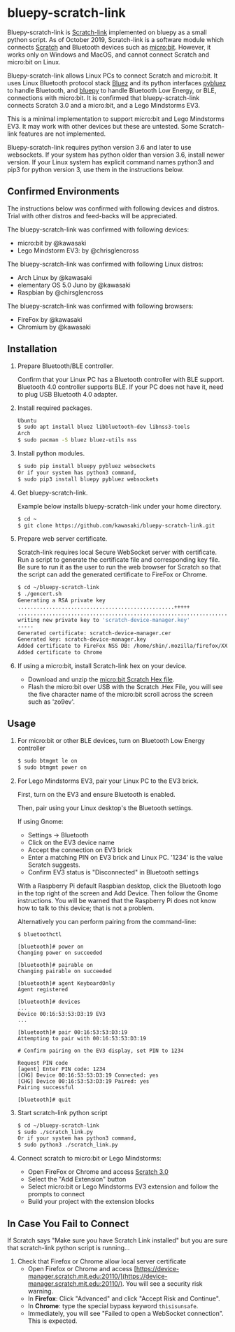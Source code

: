 # bluepy-scratch-link

Bluepy-scratch-link is [Scratch-link](https://github.com/LLK/scratch-link)
implemented on bluepy as a small python script. As of October 2019, Scratch-link
is a software module which connects [Scratch](https://scratch.mit.edu/) and
Bluetooth devices such as [micro:bit](https://microbit.org/). However, it works
only on Windows and MacOS, and cannot connect Scratch and micro:bit on Linux.

Bluepy-scratch-link allows Linux PCs to connect Scratch and micro:bit. It uses
Linux Bluetooth protocol stack [Bluez](http://www.bluez.org/) and its python
interfaces [pybluez](https://github.com/pybluez/pybluez) to handle Bluetooth,
and [bluepy](https://github.com/IanHarvey/bluepy) to handle Bluetooth Low
Energy, or BLE, connections with micro:bit. It is confirmed that
bluepy-scratch-link connects Scratch 3.0 and a micro:bit, and a Lego Mindstorms
EV3.

This is a minimal implementation to support micro:bit and Lego Mindstorms EV3.
It may work with other devices but these are untested. Some Scratch-link
features are not implemented.

Bluepy-scratch-link requires python version 3.6 and later to use websockets.
If your system has python older than version 3.6, install newer version. If your
Linux system has explicit command names python3 and pip3 for python version 3,
use them in the instructions below.

Confirmed Environments
----------------------
The instructions below was confirmed with following devices and distros.
Trial with other distros and feed-backs will be appreciated.

The bluepy-scratch-link was confirmed with following devices:
* micro:bit by @kawasaki
* Lego Mindstorm EV3: by @chrisglencross

The bluepy-scratch-link was confirmed with following Linux distros:
* Arch Linux by @kawasaki
* elementary OS 5.0 Juno by @kawasaki
* Raspbian by @chirsglencross

The bluepy-scratch-link was confirmed with following browsers:
* FireFox by @kawasaki
* Chromium by @kawasaki

Installation
------------
1. Prepare Bluetooth/BLE controller.

   Confirm that your Linux PC has a Bluetooth controller with BLE support.
   Bluetooth 4.0 controller supports BLE. If your PC does not have it, need
   to plug USB Bluetooth 4.0 adapter.

2. Install required packages.

    ```sh
    Ubuntu
    $ sudo apt install bluez libbluetooth-dev libnss3-tools
    Arch
    $ sudo pacman -S bluez bluez-utils nss
    ```

3. Install python modules.

    ```sh
    $ sudo pip install bluepy pybluez websockets
    Or if your system has python3 command,
    $ sudo pip3 install bluepy pybluez websockets
    ```

4. Get bluepy-scratch-link.

   Example below installs bluepy-scratch-link under your home directory.
    ```sh
    $ cd ~
    $ git clone https://github.com/kawasaki/bluepy-scratch-link.git
    ```

5. Prepare web server certificate.

    Scratch-link requires local Secure WebSocket server with certificate.
    Run a script to generate the certificate file and corresponding key file.
    Be sure to run it as the user to run the web browser for Scratch so that
    the script can add the generated certificate to FireFox or Chrome.
    ```sh
    $ cd ~/bluepy-scratch-link
    $ ./gencert.sh
    Generating a RSA private key
    ..................................................+++++
    .....................................................................................+++++
    writing new private key to 'scratch-device-manager.key'
    -----
    Generated certificate: scratch-device-manager.cer
    Generated key: scratch-device-manager.key
    Added certificate to FireFox NSS DB: /home/shin/.mozilla/firefox/XXXX.default
    Added certificate to Chrome
    ```

6. If using a micro:bit, install Scratch-link hex on your device.

    * Download and unzip the [micro:bit Scratch Hex file](https://downloads.scratch.mit.edu/microbit/scratch-microbit-1.1.0.hex.zip).
    * Flash the micro:bit over USB with the Scratch .Hex File, you will see the
      five character name of the micro:bit scroll across the screen such as
      'zo9ev'.

Usage
-----
1. For micro:bit or other BLE devices, turn on Bluetooth Low Energy controller
    ```sh
    $ sudo btmgmt le on
    $ sudo btmgmt power on
    ```

2. For Lego Mindstorms EV3, pair your Linux PC to the EV3 brick.

   First, turn on the EV3 and ensure Bluetooth is enabled.

   Then, pair using your Linux desktop's the Bluetooth settings.

   If using Gnome:
      * Settings -> Bluetooth
      * Click on the EV3 device name
      * Accept the connection on EV3 brick
      * Enter a matching PIN on EV3 brick and Linux PC. '1234' is the value Scratch suggests.
      * Confirm EV3 status is "Disconnected" in Bluetooth settings

   With a Raspberry Pi default Raspbian desktop, click the Bluetooth logo in the top right of the screen and
   Add Device. Then follow the Gnome instructions. You will be warned that the Raspberry Pi
   does not know how to talk to this device; that is not a problem.

   Alternatively you can perform pairing from the command-line:
   ```shell script
   $ bluetoothctl

   [bluetooth]# power on
   Changing power on succeeded

   [bluetooth]# pairable on
   Changing pairable on succeeded

   [bluetooth]# agent KeyboardOnly
   Agent registered

   [bluetooth]# devices
   ...
   Device 00:16:53:53:D3:19 EV3
   ...

   [bluetooth]# pair 00:16:53:53:D3:19
   Attempting to pair with 00:16:53:53:D3:19

   # Confirm pairing on the EV3 display, set PIN to 1234

   Request PIN code
   [agent] Enter PIN code: 1234
   [CHG] Device 00:16:53:53:D3:19 Connected: yes
   [CHG] Device 00:16:53:53:D3:19 Paired: yes
   Pairing successful

   [bluetooth]# quit
   ```

3. Start scratch-link python script
    ```sh
    $ cd ~/bluepy-scratch-link
    $ sudo ./scratch_link.py
    Or if your system has python3 command,
    $ sudo python3 ./scratch_link.py
    ```

4. Connect scratch to micro:bit or Lego Mindstorms:
    * Open FireFox or Chrome and access [Scratch 3.0](https://scratch.mit.edu/)
    * Select the "Add Extension" button
    * Select micro:bit or Lego Mindstorms EV3 extension and follow the prompts to connect
    * Build your project with the extension blocks

In Case You Fail to Connect
---------------------------
If Scratch says "Make sure you have Scratch Link installed" but you are sure
that scratch-link python script is running...

1. Check that Firefox or Chrome allow local server certificate
    * Open Firefox or Chrome and access [https://device-manager.scratch.mit.edu:20110/](https://device-manager.scratch.mit.edu:20110/). You will see a security risk warning.
    * In **Firefox**: Click "Advanced" and click "Accept Risk and Continue".
    * In **Chrome**: type the special bypass keyword `thisisunsafe`.
    * Immediately, you will see "Failed to open a WebSocket connection". This is expected.

